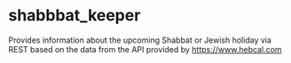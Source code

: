 # shabbbat_keeper
Provides information about the upcoming Shabbat or Jewish holiday via REST based on the data from the API provided by https://www.hebcal.com

